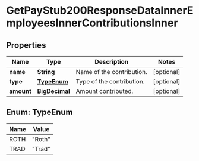 

# GetPayStub200ResponseDataInnerEmployeesInnerContributionsInner


## Properties

| Name | Type | Description | Notes |
|------------ | ------------- | ------------- | -------------|
|**name** | **String** | Name of the contribution. |  [optional] |
|**type** | [**TypeEnum**](#TypeEnum) | Type of the contribution. |  [optional] |
|**amount** | **BigDecimal** | Amount contributed. |  [optional] |



## Enum: TypeEnum

| Name | Value |
|---- | -----|
| ROTH | &quot;Roth&quot; |
| TRAD | &quot;Trad&quot; |




